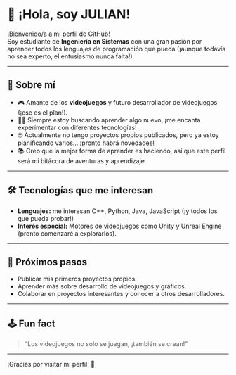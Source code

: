 # 👋 ¡Hola, soy JULIAN!

¡Bienvenido/a a mi perfil de GitHub!  
Soy estudiante de **Ingeniería en Sistemas** con una gran pasión por aprender todos los lenguajes de programación que pueda (¡aunque todavía no sea experto, el entusiasmo nunca falta!).

---

## 🚀 Sobre mí

- 🎮 Amante de los **videojuegos** y futuro desarrollador de videojuegos (¡ese es el plan!).
- 🧑‍💻 Siempre estoy buscando aprender algo nuevo, ¡me encanta experimentar con diferentes tecnologías!
- 🤓 Actualmente no tengo proyectos propios publicados, pero ya estoy planificando varios… ¡pronto habrá novedades!
- 📚 Creo que la mejor forma de aprender es haciendo, así que este perfil será mi bitácora de aventuras y aprendizaje.

---

## 🛠️ Tecnologías que me interesan

- **Lenguajes:** me interesan C++, Python, Java, JavaScript (¡y todos los que pueda probar!)
- **Interés especial:** Motores de videojuegos como Unity y Unreal Engine (pronto comenzaré a explorarlos).

---

## 🌱 Próximos pasos

- Publicar mis primeros proyectos propios.
- Aprender más sobre desarrollo de videojuegos y gráficos.
- Colaborar en proyectos interesantes y conocer a otros desarrolladores.

---

## 🕹️ Fun fact

> “Los videojuegos no solo se juegan, ¡también se crean!”

---

¡Gracias por visitar mi perfil! 🚀
